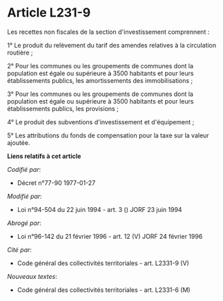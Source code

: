 # Article L231-9

Les recettes non fiscales de la section d'investissement comprennent :

1° Le produit du relèvement du tarif des amendes relatives à la circulation routière ;

2° Pour les communes ou les groupements de communes dont la population est égale ou supérieure à 3500 habitants et pour leurs
établissements publics, les amortissements des immobilisations ;

3° Pour les communes ou les groupements de communes dont la population est égale ou supérieure à 3500 habitants et pour leurs
établissements publics, les provisions ;

4° Le produit des subventions d'investissement et d'équipement ;

5° Les attributions du fonds de compensation pour la taxe sur la valeur ajoutée.

**Liens relatifs à cet article**

_Codifié par_:

  - Décret n°77-90 1977-01-27

_Modifié par_:

  - Loi n°94-504 du 22 juin 1994 - art. 3 () JORF 23 juin 1994

_Abrogé par_:

  - Loi n°96-142 du 21 février 1996 - art. 12 (V) JORF 24 février 1996

_Cité par_:

  - Code général des collectivités territoriales - art. L2331-9 (V)

_Nouveaux textes_:

  - Code général des collectivités territoriales - art. L2331-6 (M)
